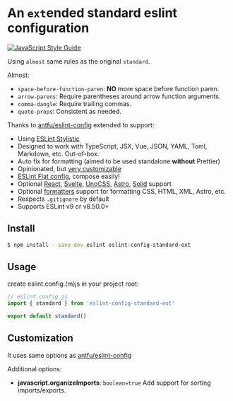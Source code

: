 # An `ext`ended standard eslint configuration

[![JavaScript Style Guide](https://img.shields.io/badge/code_style-standard--ext-05ae89.svg)](https://github.com/tinchoz49/eslint-config-standard-ext)

Using `almost` same rules as the original `standard`.

Almost:

- `space-before-function-paren`: **NO** more space before function paren.
- `arrow-parens`: Require parentheses around arrow function arguments.
- `comma-dangle`: Require trailing commas.
- `quote-props`: Consistent as needed.

Thanks to [antfu/eslint-config][eslint-config] extended to support:

- Using [ESLint Stylistic](https://github.com/eslint-stylistic/eslint-stylistic)
- Designed to work with TypeScript, JSX, Vue, JSON, YAML, Toml, Markdown, etc. Out-of-box.
- Auto fix for formatting (aimed to be used standalone **without** Prettier)
- Opinionated, but [very customizable](#customization)
- [ESLint Flat config](https://eslint.org/docs/latest/use/configure/configuration-files-new), compose easily!
- Optional [React][eslint-config-react], [Svelte](eslint-config-svelte), [UnoCSS](eslint-config-unocss), [Astro](eslint-config-astro), [Solid](eslint-config-solid) support
- Optional [formatters](#eslint-config-formatters) support for formatting CSS, HTML, XML, Astro, etc.
- Respects `.gitignore` by default
- Supports ESLint v9 or v8.50.0+

## Install

```bash
$ npm install --save-dev eslint eslint-config-standard-ext
```

## Usage

create eslint.config.(m)js in your project root:

```js
// eslint.config.js
import { standard } from 'eslint-config-standard-ext'

export default standard()
```

## Customization

It uses same options as [antfu/eslint-config](https://github.com/antfu/eslint-config?tab=readme-ov-file#customization)

Additional options:

- **javascript.organizeImports**: `boolean=true` Add support for sorting imports/exports.

[eslint-config]: https://github.com/antfu/eslint-config
[eslint-config-react]: https://github.com/antfu/eslint-config#react
[eslint-config-svelte]: https://github.com/antfu/eslint-config#svelte
[eslint-config-unocss]: https://github.com/antfu/eslint-config#unocss
[eslint-config-astro]: https://github.com/antfu/eslint-config#astro
[eslint-config-solid]: https://github.com/antfu/eslint-config#solid
[eslint-config-formatters]: https://github.com/antfu/eslint-config#formatters

